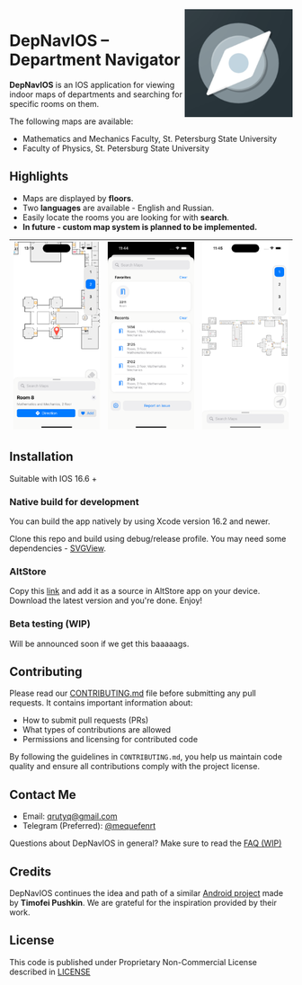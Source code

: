 <img src="Assets.xcassets/AppIcon.appiconset/image-1024x1024.jpg" align="right" height="192" alt="App icon"/>

# DepNavIOS – Department Navigator

**DepNavIOS** is an IOS application for viewing indoor maps of departments and searching for
specific rooms on them.

The following maps are available:

- Mathematics and Mechanics Faculty, St. Petersburg State University
- Faculty of Physics, St. Petersburg State University

## Highlights
- Maps are displayed by **floors**.
- Two **languages** are available - English and Russian.
- Easily locate the rooms you are looking for with **search**.
- **In future - custom map system is planned to be implemented.**

| ![Map](https://github.com/qrutyy/DepNavIOS/blob/main/AltStoreResources/markersection.png) | ![Search](https://github.com/qrutyy/DepNavIOS/blob/main/AltStoreResources/searchsection.png) | ![Full map](https://github.com/qrutyy/DepNavIOS/blob/main/AltStoreResources/full-map.png) |
|:---------------------------------------:|:------------------------------------------:|:------------------------------------------:|
## Installation
Suitable with IOS 16.6 + 
### Native build for development
You can build the app natively by using Xcode version 16.2 and newer.

Clone this repo and build using debug/release profile. You may need some dependencies - [SVGView](https://github.com/exyte/SVGView).

### AltStore
Copy this [link](https://qrutyy.github.io/DepNavIOS/AltStoreResources/alt-config.json) and add it as a source in AltStore app on your device. Download the latest version and you're done. Enjoy!

### Beta testing (WIP)
Will be announced soon if we get this baaaaags.

## Contributing

Please read our [CONTRIBUTING.md](https://github.com/qrutyy/DepNavIOS/blob/main/CONTRIBUTING.md) file before submitting any pull requests. It contains important information about:

- How to submit pull requests (PRs)  
- What types of contributions are allowed  
- Permissions and licensing for contributed code  

By following the guidelines in `CONTRIBUTING.md`, you help us maintain code quality and ensure all contributions comply with the project license.

## Contact Me

* Email: qrutyq@gmail.com
* Telegram (Preferred): [@mequefenrt](https://t.me/mequefenrt)

Questions about DepNavIOS in general? Make sure to read the [FAQ (WIP)](https://github.com/qrutyy/DepNavIOS/wiki)

## Credits

DepNavIOS continues the idea and path of a similar [Android project](https://github.com/timPushkin/DepNav/) made by **Timofei Pushkin**. We are grateful for the inspiration provided by their work.

## License

This code is published under Proprietary Non-Commercial License described in [LICENSE](https://github.com/qrutyy/DepNavIOS/blob/main/LICENSE.md)
